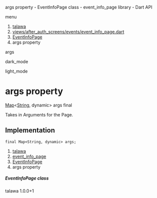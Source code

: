 




args property - EventInfoPage class - event\_info\_page library - Dart API







menu

1. [talawa](../../index.html)
2. [views/after\_auth\_screens/events/event\_info\_page.dart](../../file-___home_harshil_Desktop_open-source_palisadoes_talawa_lib_views_after_auth_screens_events_event_info_page/)
3. [EventInfoPage](../../file-___home_harshil_Desktop_open-source_palisadoes_talawa_lib_views_after_auth_screens_events_event_info_page/EventInfoPage-class.html)
4. args property

args


dark\_mode

light\_mode




# args property


[Map](https://api.flutter.dev/flutter/dart-core/Map-class.html)<[String](https://api.flutter.dev/flutter/dart-core/String-class.html), dynamic>
args
final

Takes in Arguments for the Page.


## Implementation

```
final Map<String, dynamic> args;
```

 


1. [talawa](../../index.html)
2. [event\_info\_page](../../file-___home_harshil_Desktop_open-source_palisadoes_talawa_lib_views_after_auth_screens_events_event_info_page/)
3. [EventInfoPage](../../file-___home_harshil_Desktop_open-source_palisadoes_talawa_lib_views_after_auth_screens_events_event_info_page/EventInfoPage-class.html)
4. args property

##### EventInfoPage class





talawa
1.0.0+1






